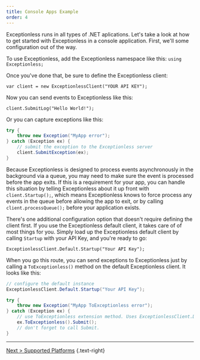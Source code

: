 ```yaml
---
title: Console Apps Example
order: 4
---
```


Exceptionless runs in all types of .NET aplications. Let's take a look at how to get started with Exceptionless in a console application. First, we'll some configuration out of the way. 

To use Exceptionless, add the Exceptionless namespace like this: `using Exceptionless;` 

Once you've done that, be sure to define the Exceptionless client: 

`var client = new ExceptionlessClient("YOUR API KEY");`  

Now you can send events to Exceptionless like this: 

`client.SubmitLog("Hello World!");` 

Or you can capture exceptions like this: 

```csharp
try {
    throw new Exception("MyApp error");
} catch (Exception ex) {
    // submit the exception to the Exceptionless server
    client.SubmitException(ex);
}
```

Because Exceptionless is designed to process events asynchronously in the background via a queue, you may need to make sure the event is processed before the app exits. If this is a requirement for your app, you can handle this situation by telling Exceptionless about it up front with `client.Startup();`, which means Exceptionless knows to force process any events in the queue before allowing the app to exit, or by calling `client.processQueue();` before your application exists. 

There's one additional configuration option that doesn't require defining the client first. If you use the Exceptionless default client, it takes care of of most things for you. Simply load up the Exceptionless default client by calling `Startup` with your API Key, and you're ready to go: 

`ExceptionlessClient.Default.Startup("Your API Key");`

When you go this route, you can send exceptions to Exceptionless just by calling a `ToExceptionless()` method on the default Exceptionless client. It looks like this: 

```csharp
// configure the default instance
ExceptionlessClient.Default.Startup("Your API Key");

try {
    throw new Exception("MyApp ToExceptionless error");
} catch (Exception ex) {
    // use ToExceptionless extension method. Uses ExceptionlessClient.Default and requires it to be configured.
    ex.ToExceptionless().Submit();
    // don't forget to call Submit.
}
```

--- 

[Next > Supported Platforms](supported-platforms.md) {.text-right}